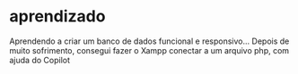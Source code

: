 # aprendizado
Aprendendo a criar um banco de dados funcional e responsivo...
Depois de muito sofrimento, consegui fazer o Xampp conectar a um arquivo php, com ajuda do Copilot
